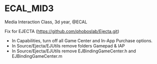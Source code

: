 # ECAL_MID3
Media Interaction Class, 3d year, @ECAL

Fix for EJECTA (https://github.com/phoboslab/Ejecta.git)

- In Capabilities, turn off all Game Center and In-App Purchase options.
- In Source/Ejecta/EJUtils remove folders Gamepad & IAP
- In Source/Ejecta/EJUtils remove EJBindingGameCenter.h and EJBindingGameCenter.m